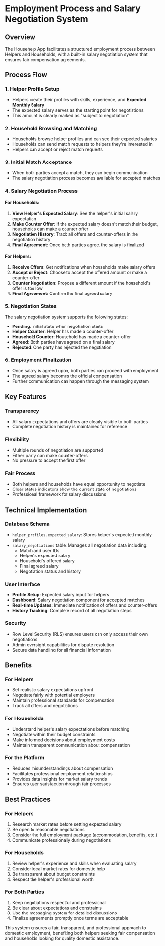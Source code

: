 # Employment Process and Salary Negotiation System

## Overview
The Househelp App facilitates a structured employment process between Helpers and Households, with a built-in salary negotiation system that ensures fair compensation agreements.

## Process Flow

### 1. Helper Profile Setup
- Helpers create their profiles with skills, experience, and **Expected Monthly Salary**
- The expected salary serves as the starting point for negotiations
- This amount is clearly marked as "subject to negotiation"

### 2. Household Browsing and Matching
- Households browse helper profiles and can see their expected salaries
- Households can send match requests to helpers they're interested in
- Helpers can accept or reject match requests

### 3. Initial Match Acceptance
- When both parties accept a match, they can begin communication
- The salary negotiation process becomes available for accepted matches

### 4. Salary Negotiation Process

#### For Households:
1. **View Helper's Expected Salary**: See the helper's initial salary expectation
2. **Make Counter Offer**: If the expected salary doesn't match their budget, households can make a counter offer
3. **Negotiation History**: Track all offers and counter-offers in the negotiation history
4. **Final Agreement**: Once both parties agree, the salary is finalized

#### For Helpers:
1. **Receive Offers**: Get notifications when households make salary offers
2. **Accept or Reject**: Choose to accept the offered amount or make a counter-offer
3. **Counter Negotiation**: Propose a different amount if the household's offer is too low
4. **Final Agreement**: Confirm the final agreed salary

### 5. Negotiation States

The salary negotiation system supports the following states:
- **Pending**: Initial state when negotiation starts
- **Helper Counter**: Helper has made a counter-offer
- **Household Counter**: Household has made a counter-offer
- **Agreed**: Both parties have agreed on a final salary
- **Rejected**: One party has rejected the negotiation

### 6. Employment Finalization
- Once salary is agreed upon, both parties can proceed with employment
- The agreed salary becomes the official compensation
- Further communication can happen through the messaging system

## Key Features

### Transparency
- All salary expectations and offers are clearly visible to both parties
- Complete negotiation history is maintained for reference

### Flexibility
- Multiple rounds of negotiation are supported
- Either party can make counter-offers
- No pressure to accept the first offer

### Fair Process
- Both helpers and households have equal opportunity to negotiate
- Clear status indicators show the current state of negotiations
- Professional framework for salary discussions

## Technical Implementation

### Database Schema
- `helper_profiles.expected_salary`: Stores helper's expected monthly salary
- `salary_negotiations` table: Manages all negotiation data including:
  - Match and user IDs
  - Helper's expected salary
  - Household's offered salary
  - Final agreed salary
  - Negotiation status and history

### User Interface
- **Profile Setup**: Expected salary input for helpers
- **Dashboard**: Salary negotiation component for accepted matches
- **Real-time Updates**: Immediate notification of offers and counter-offers
- **History Tracking**: Complete record of all negotiation steps

### Security
- Row Level Security (RLS) ensures users can only access their own negotiations
- Admin oversight capabilities for dispute resolution
- Secure data handling for all financial information

## Benefits

### For Helpers
- Set realistic salary expectations upfront
- Negotiate fairly with potential employers
- Maintain professional standards for compensation
- Track all offers and negotiations

### For Households
- Understand helper's salary expectations before matching
- Negotiate within their budget constraints
- Make informed decisions about employment costs
- Maintain transparent communication about compensation

### For the Platform
- Reduces misunderstandings about compensation
- Facilitates professional employment relationships
- Provides data insights for market salary trends
- Ensures user satisfaction through fair processes

## Best Practices

### For Helpers
1. Research market rates before setting expected salary
2. Be open to reasonable negotiations
3. Consider the full employment package (accommodation, benefits, etc.)
4. Communicate professionally during negotiations

### For Households
1. Review helper's experience and skills when evaluating salary
2. Consider local market rates for domestic help
3. Be transparent about budget constraints
4. Respect the helper's professional worth

### For Both Parties
1. Keep negotiations respectful and professional
2. Be clear about expectations and constraints
3. Use the messaging system for detailed discussions
4. Finalize agreements promptly once terms are acceptable

This system ensures a fair, transparent, and professional approach to domestic employment, benefiting both helpers seeking fair compensation and households looking for quality domestic assistance.